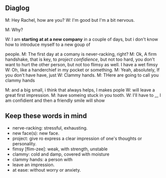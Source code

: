 ## Diaglog

M: Hey Rachel, how are you? 
W: I'm good but I'm a bit nervous.

M: Why?

W: I am **starting at at a new company**  in a couple of days, but i don't know how to introduce myself to a new goup of 

people.
M: The first day at a comany is never-racking, right?
M: Ok, A firm handshake, that is key, to *project confidience*, but not too hard, you don't want to hurt the other person, but not too flimsy
as well. I have a wet fimsy 
W: Oh, like a handerchief in my pocket or something.
M: Yeah, absolutely, If you don't have have, just 
W: Clammy hands.
M: THere are going to call you clammy hands

M: and a big small, i think that always helps, I makes pople
W: will leave a great first impression.
M: have someing stuck in you tooth.
W: I'll have to ,,, I am confidient and then a friendly smile will show







## Keep these words in mind
- nerve-racking: stressful, exhausting.
- new face(s): new face.
- project: give ro express a clear impression of one's thoughts or personality. 
- fimsy [flim-zee]: weak, with strength, unstable
- clammy: cold and damp, covered with moisture  
- clammy hands: a person with 
- leave an impression.
- at ease: without worry or anxiety.
